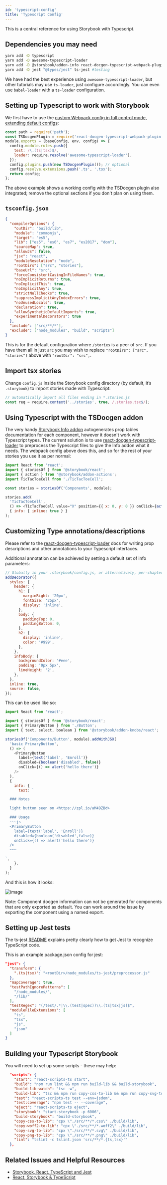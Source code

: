 ```yaml
---
id: 'typescript-config'
title: 'Typescript Config'
---
```


This is a central reference for using Storybook with Typescript.

## Dependencies you may need

```bash
yarn add -D typescript
yarn add -D awesome-typescript-loader
yarn add -D @storybook/addon-info react-docgen-typescript-webpack-plugin # optional but recommended
yarn add -D jest "@types/jest" ts-jest #testing
```

We have had the best experience using `awesome-typescript-loader`, but other tutorials may use `ts-loader`, just configure accordingly. You can even use `babel-loader` with a `ts-loader` configuration.

## Setting up Typescript to work with Storybook

We first have to use the [custom Webpack config in full control mode, extending default configs](/configurations/custom-webpack-config/#full-control-mode--default):

```js
const path = require('path');
const TSDocgenPlugin = require('react-docgen-typescript-webpack-plugin');
module.exports = (baseConfig, env, config) => {
  config.module.rules.push({
    test: /\.(ts|tsx)$/,
    loader: require.resolve('awesome-typescript-loader'),
  });
  config.plugins.push(new TSDocgenPlugin()); // optional
  config.resolve.extensions.push('.ts', '.tsx');
  return config;
};
```

The above example shows a working config with the TSDocgen plugin also integrated; remove the optional sections if you don't plan on using them.

## `tsconfig.json`

```json
{
  "compilerOptions": {
    "outDir": "build/lib",
    "module": "commonjs",
    "target": "es5",
    "lib": ["es5", "es6", "es7", "es2017", "dom"],
    "sourceMap": true,
    "allowJs": false,
    "jsx": "react",
    "moduleResolution": "node",
    "rootDirs": ["src", "stories"],
    "baseUrl": "src",
    "forceConsistentCasingInFileNames": true,
    "noImplicitReturns": true,
    "noImplicitThis": true,
    "noImplicitAny": true,
    "strictNullChecks": true,
    "suppressImplicitAnyIndexErrors": true,
    "noUnusedLocals": true,
    "declaration": true,
    "allowSyntheticDefaultImports": true,
    "experimentalDecorators": true
  },
  "include": ["src/**/*"],
  "exclude": ["node_modules", "build", "scripts"]
}
```

This is for the default configuration where `/stories` is a peer of `src`. If you have them all in just `src` you may wish to replace `"rootDirs": ["src", "stories"]` above with `"rootDir": "src",`.

## Import tsx stories

Change `config.js` inside the Storybook config directory (by default, it’s `.storybook`) to import stories made with Typescript:

```js
// automatically import all files ending in *.stories.js
const req = require.context('../stories', true, /.stories.tsx$/);
```

## Using Typescript with the TSDocgen addon

The very handy [Storybook Info addon](https://github.com/storybooks/storybook/tree/master/addons/info) autogenerates prop tables documentation for each component, however it doesn't work with Typescript types. The current solution is to use [react-docgen-typescript-loader](https://github.com/strothj/react-docgen-typescript-loader) to preprocess the Typescript files to give the Info addon what it needs. The webpack config above does this, and so for the rest of your stories you use it as per normal:

```js
import React from 'react';
import { storiesOf } from '@storybook/react';
import { action } from '@storybook/addon-actions';
import TicTacToeCell from './TicTacToeCell';

const stories = storiesOf('Components', module);

stories.add(
  'TicTacToeCell',
  () => <TicTacToeCell value="X" position={{ x: 0, y: 0 }} onClick={action('onClick')} />,
  { info: { inline: true } }
);
```

## Customizing Type annotations/descriptions

Please refer to the [react-docgen-typescript-loader](https://github.com/strothj/react-docgen-typescript-loader) docs for writing prop descriptions and other annotations to your Typescript interfaces.

Additional annotation can be achieved by setting a default set of info parameters:

```js
// Globally in your .storybook/config.js, or alternatively, per-chapter
addDecorator({
  styles: {
    header: {
      h1: {
        marginRight: '20px',
        fontSize: '25px',
        display: 'inline',
      },
      body: {
        paddingTop: 0,
        paddingBottom: 0,
      },
      h2: {
        display: 'inline',
        color: '#999',
      },
    },
    infoBody: {
      backgroundColor: '#eee',
      padding: '0px 5px',
      lineHeight: '2',
    },
  },
  inline: true,
  source: false,
});
```

This can be used like so:

```js
import React from 'react';

import { storiesOf } from '@storybook/react';
import { PrimaryButton } from './Button';
import { text, select, boolean } from '@storybook/addon-knobs/react';

storiesOf('Components/Button', module).addWithJSX(
  'basic PrimaryButton',
  () => (
    <PrimaryButton
      label={text('label', 'Enroll')}
      disabled={boolean('disabled', false)}
      onClick={() => alert('hello there')}
    />
  ),
  {
    info: {
      text: `

  ### Notes

  light button seen on <https://zpl.io/aM49ZBd>

  ### Usage
  ~~~js
  <PrimaryButton
    label={text('label', 'Enroll')}
    disabled={boolean('disabled',false)}
    onClick={() => alert('hello there')}
  />
  ~~~

`,
    },
  }
);
```

And this is how it looks:

![image](https://user-images.githubusercontent.com/35976578/38376038-ac02b432-38c5-11e8-9aed-f4fa2e258f60.png)

Note: Component docgen information can not be generated for components that are only exported as default. You can work around the issue by exporting the component using a named export.

## Setting up Jest tests

The ts-jest [README](https://github.com/kulshekhar/ts-jest) explains pretty clearly how to get Jest to recognize TypeScript code.

This is an example package.json config for jest:

```json
"jest": {
  "transform": {
    ".(ts|tsx)": "<rootDir>/node_modules/ts-jest/preprocessor.js"
  },
  "mapCoverage": true,
  "testPathIgnorePatterns": [
    "/node_modules/",
    "/lib/"
  ],
  "testRegex": "(/test/.*|\\.(test|spec))\\.(ts|tsx|js)$",
  "moduleFileExtensions": [
    "ts",
    "tsx",
    "js",
    "json"
  ]
}
```

## Building your Typescript Storybook

You will need to set up some scripts - these may help:

```json
  "scripts": {
    "start": "react-scripts-ts start",
    "build": "npm run lint && npm run build-lib && build-storybook",
    "build-lib-watch": "tsc -w",
    "build-lib": "tsc && npm run copy-css-to-lib && npm run copy-svg-to-lib && npm run copy-png-to-lib && npm run copy-woff2-to-lib",
    "test": "react-scripts-ts test --env=jsdom",
    "test:coverage": "npm test -- --coverage",
    "eject": "react-scripts-ts eject",
    "storybook": "start-storybook -p 6006",
    "build-storybook": "build-storybook",
    "copy-css-to-lib": "cpx \"./src/**/*.css\" ./build/lib",
    "copy-woff2-to-lib": "cpx \"./src/**/*.woff2\" ./build/lib",
    "copy-svg-to-lib": "cpx \"./src/**/*.svg\" ./build/lib",
    "copy-png-to-lib": "cpx \"./src/**/*.png\" ./build/lib",
    "lint": "tslint -c tslint.json 'src/**/*.{ts,tsx}'"
  },
```

## Related Issues and Helpful Resources

- [Storybook, React, TypeScript and Jest](https://medium.com/@mtiller/storybook-react-typescript-and-jest-c9059ea06fa7)
- [React, Storybook & TypeScript](http://www.joshschreuder.me/react-storybooks-with-typescript/)
